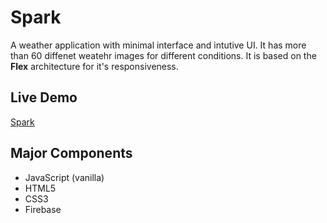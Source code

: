 # Spark
A weather application with minimal interface and intutive UI. It has more than 60 diffenet weatehr images for different conditions.
It is based on the **Flex** architecture for it's responsiveness. 

## Live Demo
[Spark](https://thunder-spark.web.app/)

## Major Components
- JavaScript (vanilla)
- HTML5
- CSS3
- Firebase
